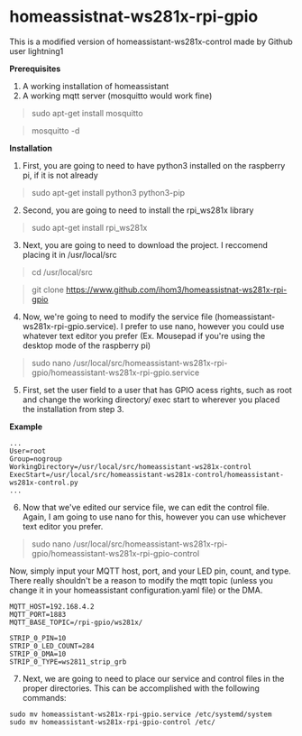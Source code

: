 # homeassistnat-ws281x-rpi-gpio
This is a modified version of homeassistant-ws281x-control made by Github user lightning1 

**Prerequisites**
1. A working installation of homeassistant
2. A working mqtt server (mosquitto would work fine)
  > sudo apt-get install mosquitto
  
  > mosquitto -d
  
**Installation**
1. First, you are going to need to have python3 installed on the raspberry pi, if it is not already
> sudo apt-get install python3 python3-pip
2. Second, you are going to need to install the rpi_ws281x library 
> sudo apt-get install rpi_ws281x
3. Next, you are going to need to download the project. I reccomend placing it in /usr/local/src
> cd /usr/local/src
  
> git clone https://www.github.com/ihom3/homeassistnat-ws281x-rpi-gpio

4. Now, we're going to need to modify the service file (homeassistant-ws281x-rpi-gpio.service). I prefer to use nano, however you could use whatever text editor you prefer (Ex. Mousepad if you're using the desktop mode of the raspberry pi)
>sudo nano /usr/local/src/homeassistant-ws281x-rpi-gpio/homeassistant-ws281x-rpi-gpio.service
5. First, set the user field to a user that has GPIO acess rights, such as root and change the working directory/ exec start to wherever you placed the installation from step 3.

**Example**
```
...
User=root
Group=nogroup
WorkingDirectory=/usr/local/src/homeassistant-ws281x-control
ExecStart=/usr/local/src/homeassistant-ws281x-control/homeassistant-ws281x-control.py
...
```
6. Now that we've edited our service file, we can edit the control file. Again, I am going to use nano for this, however you can use whichever text editor you prefer. 
> sudo nano /usr/local/src/homeassistant-ws281x-rpi-gpio/homeassistant-ws281x-rpi-gpio-control

Now, simply input your MQTT host, port, and your LED pin, count, and type. There really shouldn't be a reason to modify the mqtt topic (unless you change it in your homeassistant configuration.yaml file) or the DMA.
```
MQTT_HOST=192.168.4.2
MQTT_PORT=1883
MQTT_BASE_TOPIC=/rpi-gpio/ws281x/

STRIP_0_PIN=10
STRIP_0_LED_COUNT=284
STRIP_0_DMA=10
STRIP_0_TYPE=ws2811_strip_grb

```
7. Next, we are going to need to place our service and control files in the proper directories. This can be accomplished with the following commands:
```
sudo mv homeassistant-ws281x-rpi-gpio.service /etc/systemd/system
sudo mv homeassistant-ws281x-rpi-gpio-control /etc/
```
